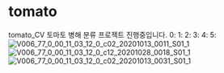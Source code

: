 # tomato
tomato_CV
토마토 병해 분류 프로젝트
진행중입니다.
0:
1:
2:
3:
4:
5:
![V006_77_0_00_11_03_12_0_c02_20201013_0011_S01_1](https://github.com/junhyuk0708/tomato/assets/78146747/5563ffec-82b3-46f9-9654-ddd3187669cc)
![V006_77_0_00_11_03_12_0_c12_20201028_0018_S01_1](https://github.com/junhyuk0708/tomato/assets/78146747/1e9c4862-0af7-4e0c-b26e-3532dae31ce8)
![V006_77_0_00_11_03_12_0_c02_20201013_0031_S01_1](https://github.com/junhyuk0708/tomato/assets/78146747/effe1c35-c0f9-4e3f-967c-a1c3a4dd7da4)
